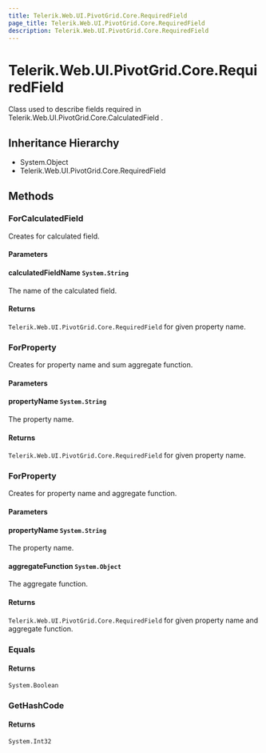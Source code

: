 ```yaml
---
title: Telerik.Web.UI.PivotGrid.Core.RequiredField
page_title: Telerik.Web.UI.PivotGrid.Core.RequiredField
description: Telerik.Web.UI.PivotGrid.Core.RequiredField
---
```


# Telerik.Web.UI.PivotGrid.Core.RequiredField

Class used to describe fields required in Telerik.Web.UI.PivotGrid.Core.CalculatedField .

## Inheritance Hierarchy

* System.Object
* Telerik.Web.UI.PivotGrid.Core.RequiredField

## Methods

###  ForCalculatedField

Creates  for calculated field.

#### Parameters

#### calculatedFieldName `System.String`

The name of the calculated field.

#### Returns

`Telerik.Web.UI.PivotGrid.Core.RequiredField` for given property name.

###  ForProperty

Creates  for property name and sum aggregate function.

#### Parameters

#### propertyName `System.String`

The property name.

#### Returns

`Telerik.Web.UI.PivotGrid.Core.RequiredField` for given property name.

###  ForProperty

Creates  for property name and aggregate function.

#### Parameters

#### propertyName `System.String`

The property name.

#### aggregateFunction `System.Object`

The aggregate function.

#### Returns

`Telerik.Web.UI.PivotGrid.Core.RequiredField` for given property name and aggregate function.

###  Equals

#### Returns

`System.Boolean` 

###  GetHashCode

#### Returns

`System.Int32` 

